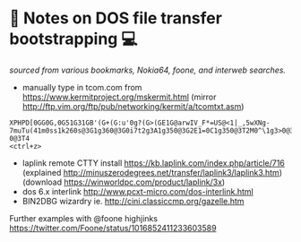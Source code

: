 :floppy_disk: Notes on DOS file transfer bootstrapping :computer:
========================================

*sourced from various bookmarks, Nokia64, foone, and interweb searches.*

* manually type in tcom.com from https://www.kermitproject.org/mskermit.html (mirror http://ftp.vim.org/ftp/pub/networking/kermit/a/tcomtxt.asm)

```COPY CON TCOM.COM <enter>
XPHPD[0GG0G,0G51G31GB'(G+(G:u'0g?(G>(GE1G@arwIV_F*=US@<1|_,5wXNg-7muTu(41m0ss1k260s@3G1g360@3G0i7t2g3A1g350@3G2E1=0C1g350@3T2M0^\1g3>0@3T=1s2g0T1g3;0@3ToN2g391g0t@3G0^F1k0s2?0@3T4
<ctrl+z>
```

* laplink remote CTTY install https://kb.laplink.com/index.php/article/716 (explained http://minuszerodegrees.net/transfer/laplink3/laplink3.htm) (download https://winworldpc.com/product/laplink/3x)
* dos 6.x interlink http://www.pcxt-micro.com/dos-interlink.html
* BIN2DBG wizardry ie. http://cini.classiccmp.org/gazelle.htm 

Further examples with @foone highjinks https://twitter.com/Foone/status/1016852411233603589

